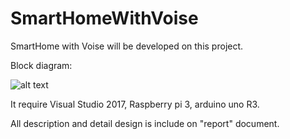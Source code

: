 # SmartHomeWithVoise

SmartHome with Voise will be developed on this project. 

Block diagram:

![alt text](https://z3ujpa-ch3302.files.1drv.com/y4mDCoveIP2CELnJ8omg1FsJKd_p9ztpxWtqPYitEIsfFW8iqmE1BP2Eac47jO6A79aURrumxHi6k22uXSjswR7WWErq0rWVaP7D6ME94nolyI4i2tpulxWxRynQBhANdKv6ffZZMuBYYAgtzqWhWAGm5ssirICICJi4T3ZCelYeVNns125x096VoW_4SaQ-U_mvcIzDYVBw6ZGmyqDksBXnw?width=660&height=584&cropmode=none)

It require Visual Studio 2017, Raspberry pi 3, arduino uno R3.

All description and detail design is include on "report" document.
